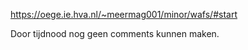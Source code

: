 https://oege.ie.hva.nl/~meermag001/minor/wafs/#start

Door tijdnood nog geen comments kunnen maken.
